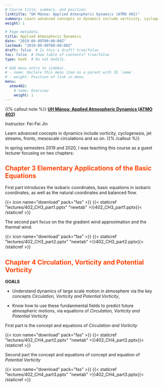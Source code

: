```yaml
---
# Course title, summary, and position.
linktitle: "UH Mānoa: Applied Atmospheric Dynamics (ATMO 402)"
summary: Learn advanced concepts in dynamics include vorticity, cyclogenesis, jet streams, fronts, mesoscale circulations and so on.
weight: 1

# Page metadata.
title: Applied Atmospheric Dynamics
date: "2019-04-09T00:00:00Z"
lastmod: "2019-09-09T00:00:00Z"
draft: false  # Is this a draft? true/false
toc: false  # Show table of contents? true/false
type: book  # Do not modify.

# Add menu entry to sidebar.
# - name: Declare this menu item as a parent with ID `name`.
# - weight: Position of link in menu.
menu:
  atmo402:
    # name: Overview
    weight: 1
---
```


{{% callout note %}}
[**UH Mānoa: Applied Atmospheric Dynamics (ATMO 402)**](https://www.sis.hawaii.edu/uhdad/avail.class?i=MAN&t=201930&c=85971)

Instructor: Fei-Fei Jin

Learn advanced concepts in dynamics include vorticity, cyclogenesis, jet streams, fronts, mesoscale circulations and so on.
{{% /callout %}}

In spring semesters 2019 and 2020, I was teaching this course as a guest lecturer focusing on two chapters:

## <span style="color:ORANGERED">Chapter 3 Elementary Applications of the Basic Equations</span> 

First part introduces the isobaric coordinates, basic equations in isobaric coordinates, as well as the natural coordinates and balanced flow. 

{{< icon name="download" pack="fas" >}} {{< staticref "lectures/402_CH3_part1.pptx" "newtab" >}}402_CH3_part1.pptx{{< /staticref >}}


The second part focus on the the gradient wind approximation and the thermal wind. 

{{< icon name="download" pack="fas" >}} {{< staticref "lectures/402_CH3_part2.pptx" "newtab" >}}402_CH3_part2.pptx{{< /staticref >}}


## <span style="color:ORANGERED">Chapter 4 Circulation, Vorticity and Potential Vorticity</span>

**GOALS**

- Understand dynamics of large scale motion in atmosphere via the key concepts *Circulation, Vorticity and Potential Vorticity*, 

- Know how to use these fundanmental fields to predict future atmospheric motions, via equations of *Circulation, Vorticity and Potential Vorticity*


First part is the concept and equations of *Circulation and Vorticity*

{{< icon name="download" pack="fas" >}} {{< staticref "lectures/402_CH4_part2.pptx" "newtab" >}}402_CH4_part2.pptx{{< /staticref >}}

Second part the concept and equations of concept and equation of *Potential Vorticity*

{{< icon name="download" pack="fas" >}} {{< staticref "lectures/402_CH4_part3.pptx" "newtab" >}}402_CH4_part3.pptx{{< /staticref >}}


<!-- {{% staticref "atmo402/402_CH4_part1.pptx" "newtab" %}}Download the lecture note here{{% /staticref %}}. -->
